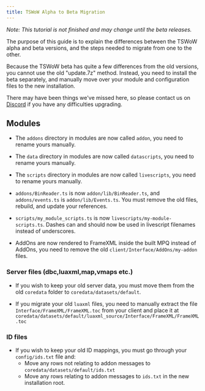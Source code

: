 ```yaml
---
title: TSWoW Alpha to Beta Migration
---
```


_Note: This tutorial is not finished and may change until the beta releases._

The purpose of this guide is to explain the differences between the TSWoW alpha and beta versions, and the steps needed to migrate from one to the other.

Because the TSWoW beta has quite a few differences from the old versions, you cannot use the old "update.7z" method. Instead, you need to install the beta separately,
and manually move over your module and configuration files to the new installation.

There may have been things we've missed here, so please contact us on [Discord](https://discord.gg/M89n6TZh9x) if you have any difficulties upgrading.

## Modules

- The `addons` directory in modules are now called `addon`, you need to rename yours manually.

- The `data` directory in modules are now called `datascripts`, you need to rename yours manually.

- The `scripts` directory in modules are now called `livescripts`, you need to rename yours manually.

- `addons/BinReader.ts` is now `addon/lib/BinReader.ts`, and `addons/events.ts` is `addon/lib/Events.ts`. You must remove the old files, rebuild, and update your references.

- `scripts/my_module_scripts.ts` is now `livescripts/my-module-scripts.ts`. Dashes can and should now be used in livescript filenames instead of underscores.

- AddOns are now rendered to FrameXML inside the built MPQ instead of AddOns, you need to remove the old `client/Interface/AddOns/my-addon` files.

### Server files (dbc,luaxml,map,vmaps etc.)

- If you wish to keep your old server data, you must move them from the old `coredata` folder to `coredata/datasets/default`.

- If you migrate your old `luaxml` files, you need to manually extract the file `Interface/FrameXML/FrameXML.toc` from your client 
and place it at `coredata/datasets/default/luaxml_source/Interface/FrameXML/FrameXML.toc`


### ID files

- If you wish to keep your old ID mappings, you must go through your `config/ids.txt` file and:
  - Move any rows not relating to addon messages to `coredata/datasets/default/ids.txt`
  - Move any rows relating to addon messages to `ids.txt` in the new installation root.
